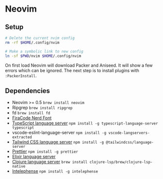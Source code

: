 # Neovim

## Setup
```bash
# Delete the current nvim config
rm -rf $HOME/.config/nvim

# Make a symbolic link to new config
ln -sf $PWD/nvim $HOME/.config/nvim
```

On first load Neovim will download Packer and Aniseed. It will show a few errors which can be ignored. The next step is to install plugins with `:PackerInstall`.

## Dependencies
- Neovim >= 0.5 `brew install neovim`
- Ripgrep `brew install ripgrep`
- fd `brew install fd`
- [FiraCode Nerd Font](https://www.nerdfonts.com/font-downloads)
- [TypeScript language server](https://www.npmjs.com/package/typescript-language-server) `npm install -g typescript-language-server typescript`
- vscode-eslint-language-server `npm install -g vscode-langservers-extracted`
- [Tailwind CSS language server](https://github.com/tailwindlabs/tailwindcss-intellisense/tree/master/packages/tailwindcss-language-server) `npm install -g @tailwindcss/language-server`
- [Prettier](https://prettier.io/docs/en/install.html) `npm install -g prettier` 
- [Elixir language server](https://github.com/elixir-lsp/elixir-ls)
- [Clojure language server](https://clojure-lsp.io/installation/) `brew install clojure-lsp/brew/clojure-lsp-native`
- [Intelephense](https://www.npmjs.com/package/intelephense) `npm install -g intelephense`
